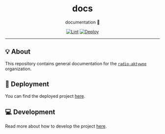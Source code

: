 <h1 align="center">docs</h1>

<div align="center">

documentation 📄

[![Lint](https://github.com/radio-aktywne/docs/actions/workflows/lint.yaml/badge.svg)](https://github.com/radio-aktywne/docs/actions/workflows/lint.yaml)
[![Deploy](https://github.com/radio-aktywne/docs/actions/workflows/deploy.yaml/badge.svg)](https://github.com/radio-aktywne/docs/actions/workflows/deploy.yaml)

</div>

---

## 💡 About

This repository contains general documentation for the
[`radio-aktywne`](https://github.com/radio-aktywne) organization.

## 🚀 Deployment

You can find the deployed project
[here](https://radio-aktywne.github.io/docs).

## 💻 Development

Read more about how to develop the project
[here](https://github.com/radio-aktywne/docs/blob/main/CONTRIBUTING.md).

